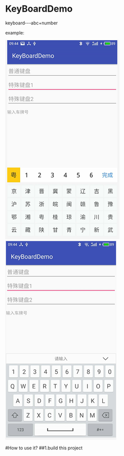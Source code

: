 # KeyBoardDemo
keyboard---abc+number

example:

![](https://github.com/huangshuyuan/KeyBoardDemo/blob/master/img/1.png)
![](https://github.com/huangshuyuan/KeyBoardDemo/blob/master/img/2.png)

#How to use it?
##1.build this project


